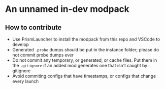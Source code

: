 # An unnamed in-dev modpack

## How to contribute
- Use PrismLauncher to install the modpack from this repo and VSCode to develop
- Generated `.probe` dumps should be put in the instance folder; please do not commit probe dumps ever
- Do not commit any temporary, or generated, or cache files. Put them in the `.gitignore` if an added mod generates one that isn't caught by gitignore
- Avoid commiting configs that have timestamps, or configs that change every launch